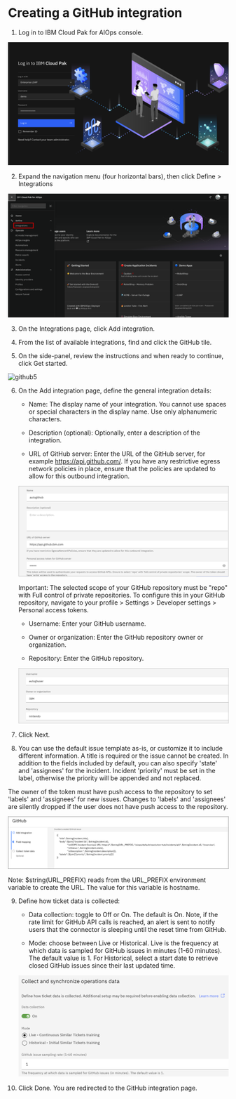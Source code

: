 # Creating a GitHub integration

1. Log in to IBM Cloud Pak for AIOps console.

![github1](images/login.png)

2. Expand the navigation menu (four horizontal bars), then click Define > Integrations

![github2](images/home.png)

3. On the Integrations page, click Add integration.

4. From the list of available integrations, find and click the GitHub tile.

5. On the side-panel, review the instructions and when ready to continue, click Get started.

![github5](images/addreview.png)

6. On the Add integration page, define the general integration details:

    - Name: The display name of your integration. You cannot use spaces or special characters in the display name. Use only alphanumeric characters.

    - Description (optional): Optionally, enter a description of the integration.

    - URL of GitHub server: Enter the URL of the GitHub server, for example https://api.github.com/. If you have any restrictive egress network policies in place, ensure that the policies are updated to allow for this outbound integration.

    ![github6](images/addgithub.png)

    Important: The selected scope of your GitHub repository must be "repo" with Full control of private repositories. To configure this in your GitHub repository, navigate to your profile > Settings > Developer settings > Personal access tokens.

    - Username: Enter your GitHub username.

    - Owner or organization: Enter the GitHub repository owner or organization.

    - Repository: Enter the GitHub repository.

    ![github7](images/addgithub2.png)


7. Click Next.

8. You can use the default issue template as-is, or customize it to include different information. A title is required or the issue cannot be created. In addition to the fields included by default, you can also specify 'state' and 'assignees' for the incident. Incident 'priority' must be set in the label, otherwise the priority will be appended and not replaced.

The owner of the token must have push access to the repository to set 'labels' and 'assignees' for new issues. Changes to 'labels' and 'assignees' are silently dropped if the user does not have push access to the repository.

![github8](images/addgithub3.png)

Note: $string(URL_PREFIX) reads from the URL_PREFIX environment variable to create the URL. The value for this variable is hostname.

9. Define how ticket data is collected:

    - Data collection: toggle to Off or On. The default is On. Note, if the rate limit for GitHub API calls is reached, an alert is sent to notify users that the connector is sleeping until the reset time from GitHub.

    - Mode: choose between Live or Historical. Live is the frequency at which data is sampled for GitHub issues in minutes (1-60 minutes). The default value is 1. For Historical, select a start date to retrieve closed GitHub issues since their last updated time.

    ![github9](images/addgithub4.png)

10. Click Done. You are redirected to the GitHub integration page.
